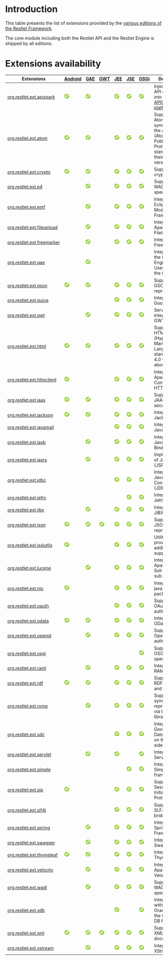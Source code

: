 # Introduction

This table presents the list of extensions provided by the [various
editions of the Restlet Framework](../editions/overview "Part III - Restlet Editions").

The core module including both the Restlet API and the Restlet Engine is
shipped by all editions.

# Extensions availability

Extensions|[Android](guide:///editions/android/overview "Android")|[GAE](guide:///editions/gae "GAE")|[GWT](guide:///editions/gwt/overview "GWT")|[JEE](guide:///editions/jee/overview "JEE")|[JSE](guide:///editions/jse/overview "JSE")|[OSGi](guide:///editions/osgi "OSGi")|Description
----------| ------------------------------------------------|----------------------------|-------------------------------------|-------------------------------------|-------------------------------------|-------------------------------|-----------
[org.restlet.ext.apispark](guide:///extensions/apispark/overview "apispark")|![](images/puce.png)|![](images/puce.png)|&nbsp;|![](images/puce.png)|![](images/puce.png)|![](images/puce.png)|Injection of web API contract into the [APISpark platform](https://apispark.restlet.com).
[org.restlet.ext.atom](./atom "atom")|![](images/puce.png)|![](images/puce.png)|&nbsp;|![](images/puce.png)|![](images/puce.png)|![](images/puce.png)|Support for the Atom syndication and the AtomPub (Atom Publication Protocol) standards in their 1.0 version.
[org.restlet.ext.crypto](./crypto "crypto")|![](images/puce.png)|![](images/puce.png)|&nbsp;|![](images/puce.png)|![](images/puce.png)|![](images/puce.png)|Support for cryptography.
[org.restlet.ext.e4](./e4 "e4")|&nbsp;|![](images/puce.png)|&nbsp;|![](images/puce.png)|![](images/puce.png)|![](images/puce.png)|Support for the WADL specification.
[org.restlet.ext.emf](./emf "emf")|&nbsp;|![](images/puce.png)|&nbsp;|![](images/puce.png)|![](images/puce.png)|![](images/puce.png)|Integration with Eclipse Modeling Framework.
[org.restlet.ext.fileupload](./fileupload "fileupload")|&nbsp;|![](images/puce.png)|&nbsp;|![](images/puce.png)|![](images/puce.png)|![](images/puce.png)|Integration with Apache FileUpload.
[org.restlet.ext.freemarker](./freemarker "freemarker")|&nbsp;|![](images/puce.png)|&nbsp;|![](images/puce.png)|![](images/puce.png)|![](images/puce.png)|Integration with FreeMarker.
[org.restlet.ext.gae](./gae "gae")|&nbsp;|![](images/puce.png)|&nbsp;|&nbsp;|&nbsp;|&nbsp;|Integration to the Google App Engine UserService for the GAE edition.
[org.restlet.ext.gson](./gson "gson")|![](images/puce.png)|![](images/puce.png)|&nbsp;|![](images/puce.png)|![](images/puce.png)|![](images/puce.png)|Support for GSON representations.
[org.restlet.ext.guice](./guice "guice")|&nbsp;|&nbsp;|&nbsp;|![](images/puce.png)|![](images/puce.png)|![](images/puce.png)|Integration with Google Guice.
[org.restlet.ext.gwt](./gwt "gwt")|&nbsp;|![](images/puce.png)|&nbsp;|![](images/puce.png)|![](images/puce.png)|![](images/puce.png)|Server-side integration with GWT.
[org.restlet.ext.html](./html "html")|![](images/puce.png)|![](images/puce.png)|&nbsp;|![](images/puce.png)|![](images/puce.png)|![](images/puce.png)|Support for the HTML (HyperText Markup Language) standard in its 4.0 version and above.
[org.restlet.ext.httpclient](./httpclient "httpclient")|![](images/puce.png)|&nbsp;|&nbsp;|![](images/puce.png)|![](images/puce.png)|![](images/puce.png)|Integration with Apache Commons HTTP Client.
[org.restlet.ext.jaas](./jaas "jaas")|![](images/puce.png)|![](images/puce.png)|&nbsp;|![](images/puce.png)|![](images/puce.png)|![](images/puce.png)|Support for JAAS based security.
[org.restlet.ext.jackson](./jackson "jackson")|![](images/puce.png)|![](images/puce.png)|&nbsp;|![](images/puce.png)|![](images/puce.png)|![](images/puce.png)|Integration with Jackson.
[org.restlet.ext.javamail](./javamail "javamail")|&nbsp;|&nbsp;|&nbsp;|![](images/puce.png)|![](images/puce.png)|![](images/puce.png)|Integration with JavaMail.
[org.restlet.ext.jaxb](./jaxb "jaxb")|&nbsp;|![](images/puce.png)|&nbsp;|![](images/puce.png)|![](images/puce.png)|![](images/puce.png)|Integration with Java XML Binding.
[org.restlet.ext.jaxrs](./jaxrs "jaxrs")|&nbsp;|![](images/puce.png)|&nbsp;|![](images/puce.png)|![](images/puce.png)|![](images/puce.png)|Implementation of JAX-RS (JSR-311)
[org.restlet.ext.jdbc](./jdbc "jdbc")|&nbsp;|&nbsp;|&nbsp;|![](images/puce.png)|![](images/puce.png)|![](images/puce.png)|Integration with Java DataBase Connectivity (JDBC).
[org.restlet.ext.jetty](guide:///extensions/jetty/overview "jetty")|&nbsp;|&nbsp;|&nbsp;|&nbsp;|![](images/puce.png)|![](images/puce.png)|Integration with Jetty.
[org.restlet.ext.jibx](./jibx "jibx")|&nbsp;|![](images/puce.png)|&nbsp;|![](images/puce.png)|![](images/puce.png)|![](images/puce.png)|Integration with JiBX.
[org.restlet.ext.json](./json "json")|![](images/puce.png)|![](images/puce.png)|![](images/puce.png)|![](images/puce.png)|![](images/puce.png)|![](images/puce.png)|Support for JSON representations.
[org.restlet.ext.jsslutils](./jsslutils "jsslutils")|![](images/puce.png)|&nbsp;|&nbsp;|![](images/puce.png)|![](images/puce.png)|![](images/puce.png)|Utilities to provide additional SSL support.
[org.restlet.ext.lucene](./lucene "lucene")|&nbsp;|![](images/puce.png)|&nbsp;|![](images/puce.png)|![](images/puce.png)|![](images/puce.png)|Integration with Apache Lucene, Solr and Tika sub-projects.
[org.restlet.ext.nio](./nio "nio")|![](images/puce.png)|&nbsp;|&nbsp;|![](images/puce.png)|![](images/puce.png)|![](images/puce.png)|Integration with java.nio package.
[org.restlet.ext.oauth](./oauth "oauth")|&nbsp;|&nbsp;|&nbsp;|![](images/puce.png)|![](images/puce.png)|![](images/puce.png)|Support for OAuth HTTP authentication.
[org.restlet.ext.odata](guide:///extensions/odata/overview "odata")|![](images/puce.png)|![](images/puce.png)|&nbsp;|![](images/puce.png)|![](images/puce.png)|![](images/puce.png)|Integration with OData services.
[org.restlet.ext.openid](./openid "openid")|&nbsp;|![](images/puce.png)|&nbsp;|![](images/puce.png)|![](images/puce.png)|![](images/puce.png)|Support for OpenID authentication.
[org.restlet.ext.osgi](./osgi "osgi")|&nbsp;|&nbsp;|&nbsp;|&nbsp;|&nbsp;|![](images/puce.png)|Support for the OSGi specification.
[org.restlet.ext.raml](./raml "raml")|&nbsp;|![](images/puce.png)|&nbsp;|![](images/puce.png)|![](images/puce.png)|![](images/puce.png)|Integration with RAML.
[org.restlet.ext.rdf](./rdf "rdf")|![](images/puce.png)|![](images/puce.png)|&nbsp;|![](images/puce.png)|![](images/puce.png)|![](images/puce.png)|Support for the RDF parsing and generation.
[org.restlet.ext.rome](./rome "rome")|&nbsp;|![](images/puce.png)|&nbsp;|![](images/puce.png)|![](images/puce.png)|![](images/puce.png)|Support for syndicated representations via the ROME library.
[org.restlet.ext.sdc](./sdc "sdc")|&nbsp;|&nbsp;|&nbsp;|![](images/puce.png)|![](images/puce.png)|![](images/puce.png)|Integration with Google Secure Data Connector on the cloud side.
[org.restlet.ext.servlet](./servlet "servlet")|&nbsp;|![](images/puce.png)|&nbsp;|![](images/puce.png)|&nbsp;|![](images/puce.png)|Integration with Servlet API.
[org.restlet.ext.simple](./simple "simple")|&nbsp;|&nbsp;|&nbsp;|&nbsp;|![](images/puce.png)|![](images/puce.png)|Integration with Simple framework.
[org.restlet.ext.sip](./sip "sip")|![](images/puce.png)|&nbsp;|&nbsp;|![](images/puce.png)|![](images/puce.png)|![](images/puce.png)|Support for Session Initiation Protocol (SIP).
[org.restlet.ext.slf4j](./slf4j "slf4j")|&nbsp;|&nbsp;|&nbsp;|![](images/puce.png)|![](images/puce.png)|![](images/puce.png)|Support for the SLF4J logging bridge.
[org.restlet.ext.spring](guide:///extensions/spring/overview "spring")|&nbsp;|![](images/puce.png)|&nbsp;|![](images/puce.png)|![](images/puce.png)|![](images/puce.png)|Integration with Spring Framework.
[org.restlet.ext.swagger](./swagger "swagger")|&nbsp;|![](images/puce.png)|&nbsp;|![](images/puce.png)|![](images/puce.png)|![](images/puce.png)|Integration with Swagger.
[org.restlet.ext.thymeleaf](./thymeleaf "thymeleaf")|![](images/puce.png)|![](images/puce.png)|&nbsp;|![](images/puce.png)|![](images/puce.png)|![](images/puce.png)|Integration with Thymeleaf.
[org.restlet.ext.velocity](./velocity "velocity")|&nbsp;|![](images/puce.png)|&nbsp;|![](images/puce.png)|![](images/puce.png)|![](images/puce.png)|Integration with Apache Velocity.
[org.restlet.ext.wadl](./wadl "wadl")|&nbsp;|![](images/puce.png)|&nbsp;|![](images/puce.png)|![](images/puce.png)|![](images/puce.png)|Support for the WADL specification.
[org.restlet.ext.xdb](guide:///extensions/xdb/overview "xdb")|&nbsp;|&nbsp;|&nbsp;|![](images/puce.png)|&nbsp;|![](images/puce.png)|Integration within OracleJVM via the Oracle XML DB feature.
[org.restlet.ext.xml](./xml "xml")|![](images/puce.png)|![](images/puce.png)|![](images/puce.png)|![](images/puce.png)|![](images/puce.png)|![](images/puce.png)|Support for the XML documents.
[org.restlet.ext.xstream](./xstream "xstream")|&nbsp;|![](images/puce.png)|&nbsp;|![](images/puce.png)|![](images/puce.png)|![](images/puce.png)|Integration with XStream.
